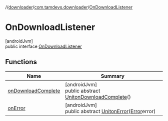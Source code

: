//[downloader](../../../index.md)/[com.tamdevs.downloader](../index.md)/[OnDownloadListener](index.md)

# OnDownloadListener

[androidJvm]\
public interface [OnDownloadListener](index.md)

## Functions

| Name | Summary |
|---|---|
| [onDownloadComplete](on-download-complete.md) | [androidJvm]<br>public abstract [Unit](https://kotlinlang.org/api/latest/jvm/stdlib/kotlin/-unit/index.html)[onDownloadComplete](on-download-complete.md)() |
| [onError](on-error.md) | [androidJvm]<br>public abstract [Unit](https://kotlinlang.org/api/latest/jvm/stdlib/kotlin/-unit/index.html)[onError](on-error.md)([Error](../-error/index.md)error) |
